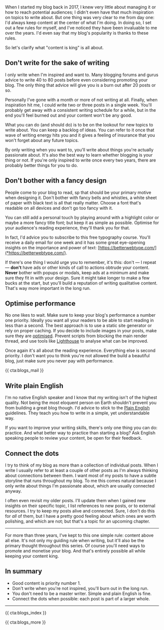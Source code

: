 When I started my blog back in 2017, I knew very little about managing it or how to reach potential audiences; I didn't even have that much inspiration on topics to write about. But one thing was very clear to me from day one: I'd always keep content at the center of what I'm doing. In doing so, I set out a few rules for myself, and I've noticed they have been invaluable to me over the years. I'd even say that my blog's popularity is thanks to these rules.

So let's clarify what "content is king" is all about.

## Don't write for the sake of writing

I only write when I'm inspired and want to. Many blogging forums and gurus advice to write 40 to 80 posts before even considering promoting your blog. The only thing that advice will give you is a burn out after 20 posts or so.

Personally I've gone with a month or more of not writing at all. Finally, when inspiration hit me, I could write two or three posts in a single week. You'll probably get away with a consistent writing schedule for a while, but in the end you'll feel burned out and your content won't be any good.

What you can do (and should do) is to be on the lookout for new topics to write about. You can keep a backlog of ideas. You can refer to it once that wave of writing energy hits you and it gives a feeling of insurance that you won't forget about any future topics.

By only writing when you want to, you'll write about things you're actually passionate about. It's also the best way to learn whether blogging is your thing or not. If you're only inspired to write once every two years, there are probably better things for you to do.

## Don't bother with a fancy design

People come to your blog to read, sp that should be your primary motive when designing it. Don't bother with fancy bells and whistles, a white sheet of paper with black text is all that really matter. Choose a font that's readable on all devices and don't go too fancy with it.

You can still add a personal touch by playing around with a highlight color or maybe a more fancy title font; but keep it as simple as possible. Optimise for your audience's reading experience, they'll thank you for that.

In fact, I'd advice you to subscribe to this free typography course. You'll receive a daily email for one week and it has some great eye-opening insights on the importance and power of text: [https://betterwebtype.com/](*https://betterwebtype.com/).

If there's one thing I would urge you to remember, it's this: don't — I repeat — **don't** have ads or other kinds of call to actions obtrude your content. **Never** bother with popups or modals, keep ads at a minimum and make sure they fit in with your design. Sure it might take longer to make a few bucks at the start, but you'll build a reputation of writing qualitative content. That's way more important in the long run.

## Optimise performance

No one likes to wait. Make sure to keep your blog's performance a number one priority. Ideally you want all your readers to be able to start reading in less than a second. The best approach is to use a static site generator or rely on proper caching.
If you decide to include images in your posts, make sure they are [optimised](*/blog/responsive-images-done-right).
Prevent scripts from blocking the main render thread, and use tools like [Lighthouse](*https://developers.google.com/web/tools/lighthouse) to analyse what can be improved.

Once again it's all about the reading experience. Everything else is second priority. I don't want you to think you're not allowed the build a beautiful blog, just make sure you never pay with performance.

{{ cta:blogs_mail }}

## Write plain English

I'm no native English speaker and I know that my writing isn't of the highest quality. Not being the most eloquent person on Earth shouldn't prevent you from building a great blog though. I'd advice to stick to the [Plain English](*http://www.plainenglish.co.uk/how-to-write-in-plain-english.html) guidelines. They teach you how to write in a simple, yet understandable way.

If you want to improve your writing skills, there's only one thing you can do: practice. And what better way to practice than starting a blog? Ask English speaking people to review your content, be open for their feedback.  

## Connect the dots

I try to think of my blog as more than a collection of individual posts. When I write I usually refer to at least a couple of other posts as I'm always thinking about connections between them. I want most of my posts to have a subtle storyline that runs throughout my blog. To me this comes natural because I only write about things I'm passionate about, which are usually connected anyway. 

I often even revisit my older posts. I'll update them when I gained new insights on their specific topic, I list references to new posts, or to external resources. I try to keep my posts alive and connected. Sure, I don't do this for _all_ of them, but I have a pretty good feeling about which ones are worth polishing, and which are not; but that's a topic for an upcoming chapter. 

---

For more than three years, I've kept to this one simple rule: content above all else. It's not only my guiding rule when writing, but it'll also be the primary thought throughout this series. Of course you'll need ways to promote and monetise your blog. And that's entirely possible all while keeping your content king. 

<div class="sidenote">
<h2>In summary</h2>

- Good content is priority number 1.
- Don't write when you're not inspired, you'll burn out in the long run.
- You don't need to be a master writer. Simple and plain English is fine.
- Connect the dots when possible: each post is part of a larger whole.
</div>

---

{{ cta:blogs_index }}

{{ cta:blogs_more }}
